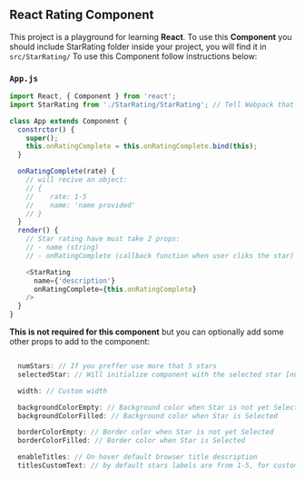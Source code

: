 ## React Rating Component

This project is a playground for learning **React**.
To use this **Component** you should include StarRating folder inside your project, you will find it in `src/StarRating/` To use this Component follow instructions below:

### `App.js`

```js
import React, { Component } from 'react';
import StarRating from './StarRating/StarRating'; // Tell Webpack that Button.js uses these styles

class App extends Component {
  constrctor() {
    super();
    this.onRatingComplete = this.onRatingComplete.bind(this);
  }

  onRatingComplete(rate) {
    // will recive an object:
    // {
    //    rate: 1-5 
    //    name: 'name provided'
    // }
  }
  render() {
    // Star rating have must take 2 props:
    // - name (string)
    // - onRatingComplete (callback function when user cliks the star)

    <StarRating
      name={'description'}
      onRatingComplete={this.onRatingComplete}
    />
  }
}
```

**This is not required for this component** but you can optionally add some other props to add to the component:

```js

  numStars: // If you preffer use more that 5 stars
  selectedStar: // Will initialize component with the selected star [number],

  width: // Custom width

  backgroundColorEmpty: // Background color when Star is not yet Selected
  backgroundColorFilled: // Background color when Star is Selected

  borderColorEmpty: // Border color when Star is not yet Selected
  borderColorFilled: // Border color when Star is Selected

  enableTitles: // On hover default browser title description
  titlesCustomText: // by default stars labels are from 1-5, for custom ones, provide an array like: ['one', 'two'.....]

```
